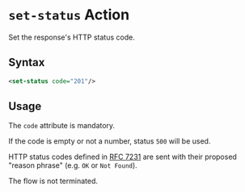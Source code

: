 # `set-status` Action

Set the response's HTTP status code.

## Syntax

```xml
<set-status code="201"/>
```

## Usage

The `code` attribute is mandatory.

If the code is empty or not a number, status `500` will be used.

HTTP status codes defined in
[RFC 7231](https://tools.ietf.org/html/rfc7231#section-6.1) are sent with their
proposed "reason phrase" (e.g. `OK` or `Not Found`).

The flow is not terminated.
